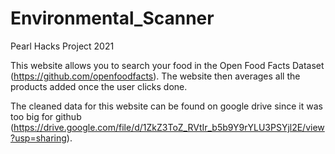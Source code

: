# Environmental_Scanner
Pearl Hacks Project 2021

This website allows you to search your food in the Open Food Facts Dataset (https://github.com/openfoodfacts). The website then averages all the products added once the user clicks done.

The cleaned data for this website can be found on google drive since it was too big for github (https://drive.google.com/file/d/1ZkZ3ToZ_RVtIr_b5b9Y9rYLU3PSYjl2E/view?usp=sharing).